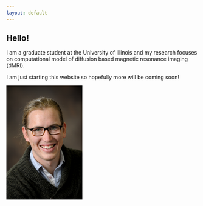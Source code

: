 ```yaml
---
layout: default
---
```


## Hello!

I am a graduate student at the University of Illinois and my research focuses on computational model of diffusion based magnetic resonance imaging (dMRI).

I am just starting this website so hopefully more will be coming soon!

<img src="Noel_Naughton.jpg" width="200">

